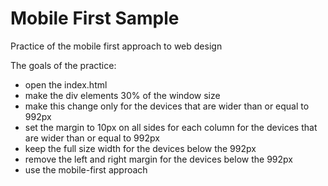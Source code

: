 # Mobile First Sample

Practice of the mobile first approach to web design 

The goals of the practice:
* open the index.html
* make the div elements 30% of the window size
* make this change only for the devices that are wider than or equal to 992px
* set the margin to 10px on all sides for each column for the devices that are wider than or equal to 992px
* keep the full size width for the devices below the 992px
* remove the left and right margin for the devices below the 992px
* use the mobile-first approach